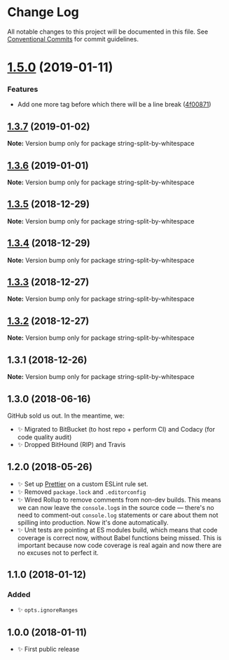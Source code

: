 # Change Log

All notable changes to this project will be documented in this file.
See [Conventional Commits](https://conventionalcommits.org) for commit guidelines.

# [1.5.0](https://bitbucket.org/codsen/codsen/src/master/packages/string-split-by-whitespace/compare/string-split-by-whitespace@1.3.7...string-split-by-whitespace@1.5.0) (2019-01-11)

### Features

- Add one more tag before which there will be a line break ([4f00871](https://bitbucket.org/codsen/codsen/src/master/packages/string-split-by-whitespace/commits/4f00871))

## [1.3.7](https://bitbucket.org/codsen/codsen/src/master/packages/string-split-by-whitespace/compare/string-split-by-whitespace@1.3.6...string-split-by-whitespace@1.3.7) (2019-01-02)

**Note:** Version bump only for package string-split-by-whitespace

## [1.3.6](https://bitbucket.org/codsen/codsen/src/master/packages/string-split-by-whitespace/compare/string-split-by-whitespace@1.3.5...string-split-by-whitespace@1.3.6) (2019-01-01)

**Note:** Version bump only for package string-split-by-whitespace

## [1.3.5](https://bitbucket.org/codsen/codsen/src/master/packages/string-split-by-whitespace/compare/string-split-by-whitespace@1.3.4...string-split-by-whitespace@1.3.5) (2018-12-29)

**Note:** Version bump only for package string-split-by-whitespace

## [1.3.4](https://bitbucket.org/codsen/codsen/src/master/packages/string-split-by-whitespace/compare/string-split-by-whitespace@1.3.3...string-split-by-whitespace@1.3.4) (2018-12-29)

**Note:** Version bump only for package string-split-by-whitespace

## [1.3.3](https://bitbucket.org/codsen/codsen/src/master/packages/string-split-by-whitespace/compare/string-split-by-whitespace@1.3.2...string-split-by-whitespace@1.3.3) (2018-12-27)

**Note:** Version bump only for package string-split-by-whitespace

## [1.3.2](https://bitbucket.org/codsen/codsen/src/master/packages/string-split-by-whitespace/compare/string-split-by-whitespace@1.3.1...string-split-by-whitespace@1.3.2) (2018-12-27)

**Note:** Version bump only for package string-split-by-whitespace

## 1.3.1 (2018-12-26)

**Note:** Version bump only for package string-split-by-whitespace

## 1.3.0 (2018-06-16)

GitHub sold us out. In the meantime, we:

- ✨ Migrated to BitBucket (to host repo + perform CI) and Codacy (for code quality audit)
- ✨ Dropped BitHound (RIP) and Travis

## 1.2.0 (2018-05-26)

- ✨ Set up [Prettier](https://prettier.io) on a custom ESLint rule set.
- ✨ Removed `package.lock` and `.editorconfig`
- ✨ Wired Rollup to remove comments from non-dev builds. This means we can now leave the `console.log`s in the source code — there's no need to comment-out `console.log` statements or care about them not spilling into production. Now it's done automatically.
- ✨ Unit tests are pointing at ES modules build, which means that code coverage is correct now, without Babel functions being missed. This is important because now code coverage is real again and now there are no excuses not to perfect it.

## 1.1.0 (2018-01-12)

### Added

- ✨ `opts.ignoreRanges`

## 1.0.0 (2018-01-11)

- ✨ First public release
